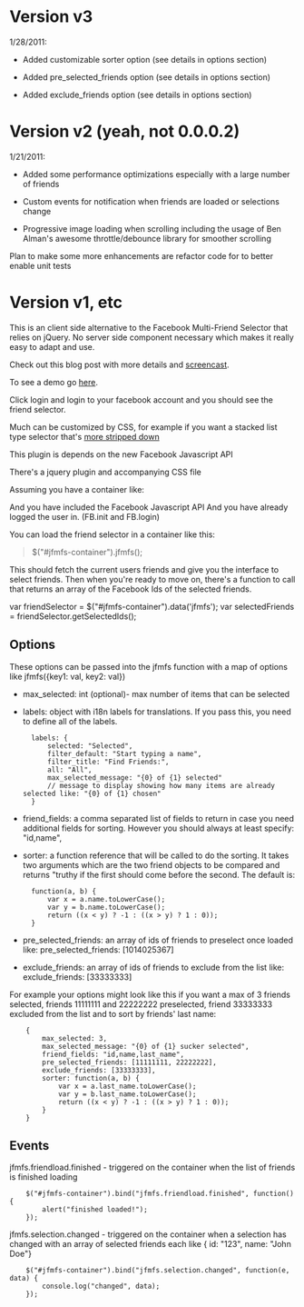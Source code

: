 # Version v3 
1/28/2011:

* Added customizable sorter option (see details in options section)

* Added pre_selected_friends option (see details in options section)

* Added exclude_friends option (see details in options section)

# Version v2 (yeah, not 0.0.0.2)  
1/21/2011:

* Added some performance optimizations especially with a large number of friends

* Custom events for notification when friends are loaded or selections change

* Progressive image loading when scrolling including the usage of Ben Alman's awesome throttle/debounce library for smoother scrolling

Plan to make some more enhancements are refactor code for to better enable unit tests

# Version v1, etc

This is an client side alternative to the Facebook Multi-Friend Selector that 
relies on jQuery. No server side component necessary which makes it really
easy to adapt and use. 

Check out this blog post with more details and [screencast](http://bit.ly/cHDkzm).

To see a demo go [here](http://mbrevoort.github.com/jquery-facebook-multi-friend-selector/).

Click login and login to your facebook account and you should see the friend selector.

Much can be customized by CSS, for example if you want a stacked list type selector that's [more stripped down](http://mbrevoort.github.com/jquery-facebook-multi-friend-selector/list.html)


This plugin is depends on the new Facebook Javascript API
> <script src="http://connect.facebook.net/en_US/all.js"></script>

There's a jquery plugin and accompanying CSS file

Assuming you have a container like:
> <div id="jfmfs-container"></div>

And you have included the Facebook Javascript API
And you have already logged the user in. (FB.init and FB.login)

You can load the friend selector in a container like this:
> $("#jfmfs-container").jfmfs();

This should fetch the current users friends and give you the interface to select friends. Then when you're ready to move on, there's a function to call that returns an array of the Facebook Ids of the selected friends. 

var friendSelector  = $("#jfmfs-container").data('jfmfs');
var selectedFriends = friendSelector.getSelectedIds();

Options
-------
These options can be passed into the jfmfs function with a map of options like jfmfs({key1: val, key2: val})

* max_selected: int (optional)- max number of items that can be selected
* labels: object with i18n labels for translations. If you pass this, you need to define all of the labels.

		labels: {
			selected: "Selected",
			filter_default: "Start typing a name",
			filter_title: "Find Friends:",
			all: "All",
			max_selected_message: "{0} of {1} selected"
			// message to display showing how many items are already selected like: "{0} of {1} chosen"
		}

* friend_fields: a comma separated list of fields to return in case you need additional fields for sorting. However you should always at least specify: "id,name",
* sorter: a function reference that will be called to do the sorting. It takes two arguments which are the two friend objects to be compared and returns "truthy if the first should come before the second. The default is:

		function(a, b) {
			var x = a.name.toLowerCase();
			var y = b.name.toLowerCase();
			return ((x < y) ? -1 : ((x > y) ? 1 : 0));
		}

* pre_selected_friends: an array of ids of friends to preselect once loaded like: pre_selected_friends: [1014025367]

* exclude_friends: an array of ids of friends to exclude from the list like: exclude_friends: [33333333]

For example your options might look like this if you want a max of 3 friends selected, friends 11111111 and 22222222 preselected, friend 33333333 excluded from the list and to sort by friends' last name:

		{
		    max_selected: 3,
		    max_selected_message: "{0} of {1} sucker selected",
			friend_fields: "id,name,last_name",
			pre_selected_friends: [11111111, 22222222],
			exclude_friends: [33333333],
			sorter: function(a, b) {
		        var x = a.last_name.toLowerCase();
		        var y = b.last_name.toLowerCase();
		        return ((x < y) ? -1 : ((x > y) ? 1 : 0));
		    }
		}

Events
------
jfmfs.friendload.finished - triggered on the container when the list of friends is finished loading

		$("#jfmfs-container").bind("jfmfs.friendload.finished", function() { 
		    alert("finished loaded!"); 
		});

jfmfs.selection.changed - triggered on the container when a selection has changed with an array of selected friends each like { id: "123", name: "John Doe"}

		$("#jfmfs-container").bind("jfmfs.selection.changed", function(e, data) { 
		    console.log("changed", data);
		});                     

